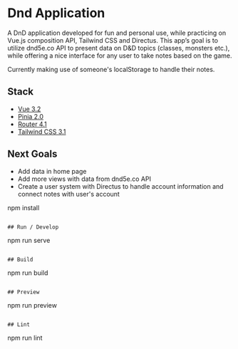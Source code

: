 # Dnd Application

A DnD application developed for fun and personal
use, while practicing on Vue.js composition API, Tailwind CSS and Directus.
This app’s goal is to utilize dnd5e.co API to present data on D&D topics (classes, monsters etc.), while offering a nice interface for any user to take notes based on the game.

Currently making use of someone's localStorage to handle their notes.

## Stack

- [Vue 3.2](https://vuejs.org/)
- [Pinia 2.0](https://pinia.vuejs.org/)
- [Router 4.1](https://router.vuejs.org/)
- [Tailwind CSS 3.1](https://tailwindcss.com/)

## Next Goals

- Add data in home page
- Add more views with data from dnd5e.co API
- Create a user system with Directus to handle account information and connect notes with user's account

npm install

```

## Run / Develop

```

npm run serve

```

## Build

```

npm run build

```

## Preview

```

npm run preview

```

## Lint

```

npm run lint

```

```
